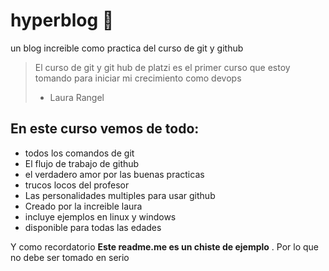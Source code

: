 # hyperblog 💚

un blog increible como practica del curso de git y github
>El curso de git y git hub de platzi es el primer curso que estoy tomando para iniciar mi crecimiento como devops
>* Laura Rangel

## En este curso vemos de todo: 
* todos los comandos de git 
* El flujo de trabajo de github
* el verdadero amor por las buenas practicas
* trucos locos del profesor 
* Las personalidades multiples para usar github
* Creado por la increible laura
* incluye ejemplos en linux y windows
* disponible para todas las edades

Y como recordatorio **Este readme.me es un chiste de ejemplo** . Por lo que no debe ser tomado en serio 
